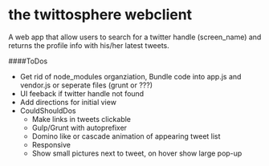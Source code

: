 # the twittosphere webclient

A web app that allow users to search for a twitter handle (screen_name) and returns the profile info with his/her latest tweets.

####ToDos
* Get rid of node_modules organziation, Bundle code into app.js and vendor.js or seperate files (grunt or ???)
* UI feeback if twitter handle not found
* Add directions for initial view
* CouldShouldDos
  * Make links in tweets clickable
  * Gulp/Grunt with autoprefixer
  * Domino like or cascade animation of appearing tweet list
  * Responsive
  * Show small pictures next to tweet, on hover show large pop-up
